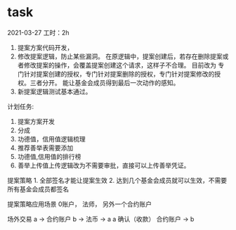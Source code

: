 # task

2021-03-27
工时：2h
1. 提案方案代码开发，
2. 修改提案逻辑，防止某些漏洞。
    在原逻辑中，提案创建后，若存在删除提案或者修改提案的操作，会覆盖提案创建这个请求，这样子不合理。
    目前改为 专门针对提案创建的授权，专门针对提案删除的授权，专门针对提案修改的授权。三者分开。
    能让基金会成员得到最后一次动作的感知。
3. 新提案逻辑测试基本通过。



计划任务:
1. 提案方案开发
2. 分成
3. 功德值，信用值逻辑梳理
4. 推荐善举表需要添加
5. 功德值,信用值的排行榜
6. 善举上传值上传逻辑改为不需要审批，直接可以上传善举凭证。

提案策略
    1. 全部签名才能让提案生效
    2. 达到几个基金会成员就可以生效，不需要所有基金会成员都签名





提案策略应用场景
    0账户， 法师， 另外一个合约账户 

场外交易
    a -> 合约账户 
                b -> 法币 -> a
                             a 确认（收款） 
                                        合约账户 -> b


